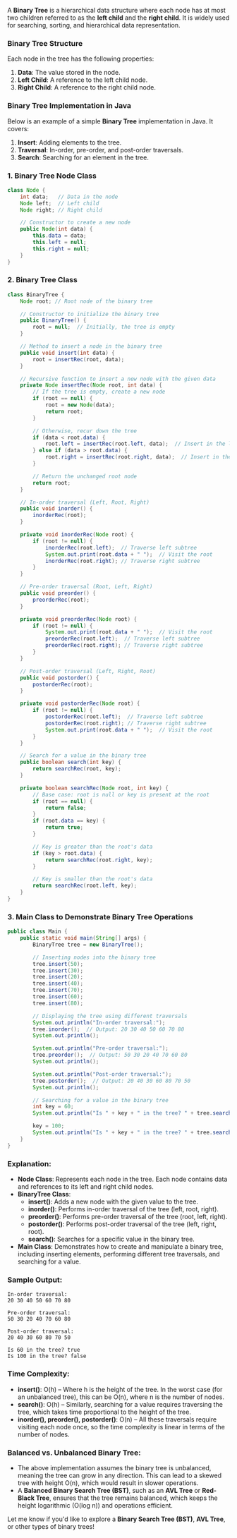 A **Binary Tree** is a hierarchical data structure where each node has at most two children referred to as the **left child** and the **right child**. It is widely used for searching, sorting, and hierarchical data representation.

### **Binary Tree Structure**

Each node in the tree has the following properties:
1. **Data**: The value stored in the node.
2. **Left Child**: A reference to the left child node.
3. **Right Child**: A reference to the right child node.

### **Binary Tree Implementation in Java**

Below is an example of a simple **Binary Tree** implementation in Java. It covers:
1. **Insert**: Adding elements to the tree.
2. **Traversal**: In-order, pre-order, and post-order traversals.
3. **Search**: Searching for an element in the tree.

### 1. **Binary Tree Node Class**

```java
class Node {
    int data;   // Data in the node
    Node left;  // Left child
    Node right; // Right child

    // Constructor to create a new node
    public Node(int data) {
        this.data = data;
        this.left = null;
        this.right = null;
    }
}
```

### 2. **Binary Tree Class**

```java
class BinaryTree {
    Node root; // Root node of the binary tree

    // Constructor to initialize the binary tree
    public BinaryTree() {
        root = null;  // Initially, the tree is empty
    }

    // Method to insert a node in the binary tree
    public void insert(int data) {
        root = insertRec(root, data);
    }

    // Recursive function to insert a new node with the given data
    private Node insertRec(Node root, int data) {
        // If the tree is empty, create a new node
        if (root == null) {
            root = new Node(data);
            return root;
        }

        // Otherwise, recur down the tree
        if (data < root.data) {
            root.left = insertRec(root.left, data);  // Insert in the left subtree
        } else if (data > root.data) {
            root.right = insertRec(root.right, data);  // Insert in the right subtree
        }

        // Return the unchanged root node
        return root;
    }

    // In-order traversal (Left, Root, Right)
    public void inorder() {
        inorderRec(root);
    }

    private void inorderRec(Node root) {
        if (root != null) {
            inorderRec(root.left);  // Traverse left subtree
            System.out.print(root.data + " ");  // Visit the root
            inorderRec(root.right); // Traverse right subtree
        }
    }

    // Pre-order traversal (Root, Left, Right)
    public void preorder() {
        preorderRec(root);
    }

    private void preorderRec(Node root) {
        if (root != null) {
            System.out.print(root.data + " ");  // Visit the root
            preorderRec(root.left);  // Traverse left subtree
            preorderRec(root.right); // Traverse right subtree
        }
    }

    // Post-order traversal (Left, Right, Root)
    public void postorder() {
        postorderRec(root);
    }

    private void postorderRec(Node root) {
        if (root != null) {
            postorderRec(root.left);  // Traverse left subtree
            postorderRec(root.right); // Traverse right subtree
            System.out.print(root.data + " ");  // Visit the root
        }
    }

    // Search for a value in the binary tree
    public boolean search(int key) {
        return searchRec(root, key);
    }

    private boolean searchRec(Node root, int key) {
        // Base case: root is null or key is present at the root
        if (root == null) {
            return false;
        }
        if (root.data == key) {
            return true;
        }

        // Key is greater than the root's data
        if (key > root.data) {
            return searchRec(root.right, key);
        }

        // Key is smaller than the root's data
        return searchRec(root.left, key);
    }
}
```

### 3. **Main Class to Demonstrate Binary Tree Operations**

```java
public class Main {
    public static void main(String[] args) {
        BinaryTree tree = new BinaryTree();

        // Inserting nodes into the binary tree
        tree.insert(50);
        tree.insert(30);
        tree.insert(20);
        tree.insert(40);
        tree.insert(70);
        tree.insert(60);
        tree.insert(80);

        // Displaying the tree using different traversals
        System.out.println("In-order traversal:");
        tree.inorder();  // Output: 20 30 40 50 60 70 80
        System.out.println();

        System.out.println("Pre-order traversal:");
        tree.preorder();  // Output: 50 30 20 40 70 60 80
        System.out.println();

        System.out.println("Post-order traversal:");
        tree.postorder();  // Output: 20 40 30 60 80 70 50
        System.out.println();

        // Searching for a value in the binary tree
        int key = 60;
        System.out.println("Is " + key + " in the tree? " + tree.search(key));  // Output: true

        key = 100;
        System.out.println("Is " + key + " in the tree? " + tree.search(key));  // Output: false
    }
}
```

### **Explanation:**
- **Node Class**: Represents each node in the tree. Each node contains data and references to its left and right child nodes.
- **BinaryTree Class**:
  - **insert()**: Adds a new node with the given value to the tree.
  - **inorder()**: Performs in-order traversal of the tree (left, root, right).
  - **preorder()**: Performs pre-order traversal of the tree (root, left, right).
  - **postorder()**: Performs post-order traversal of the tree (left, right, root).
  - **search()**: Searches for a specific value in the binary tree.
- **Main Class**: Demonstrates how to create and manipulate a binary tree, including inserting elements, performing different tree traversals, and searching for a value.

### **Sample Output:**

```
In-order traversal:
20 30 40 50 60 70 80 

Pre-order traversal:
50 30 20 40 70 60 80 

Post-order traversal:
20 40 30 60 80 70 50 

Is 60 in the tree? true
Is 100 in the tree? false
```

### **Time Complexity:**
- **insert()**: O(h) – Where h is the height of the tree. In the worst case (for an unbalanced tree), this can be O(n), where n is the number of nodes.
- **search()**: O(h) – Similarly, searching for a value requires traversing the tree, which takes time proportional to the height of the tree.
- **inorder(), preorder(), postorder()**: O(n) – All these traversals require visiting each node once, so the time complexity is linear in terms of the number of nodes.

### **Balanced vs. Unbalanced Binary Tree**:
- The above implementation assumes the binary tree is unbalanced, meaning the tree can grow in any direction. This can lead to a skewed tree with height O(n), which would result in slower operations.
- A **Balanced Binary Search Tree (BST)**, such as an **AVL Tree** or **Red-Black Tree**, ensures that the tree remains balanced, which keeps the height logarithmic (O(log n)) and operations efficient.

Let me know if you'd like to explore a **Binary Search Tree (BST)**, **AVL Tree**, or other types of binary trees!